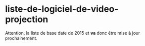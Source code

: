 # liste-de-logiciel-de-video-projection

Attention, la liste de base date de 2015 et **va** donc être mise à jour prochainement.
